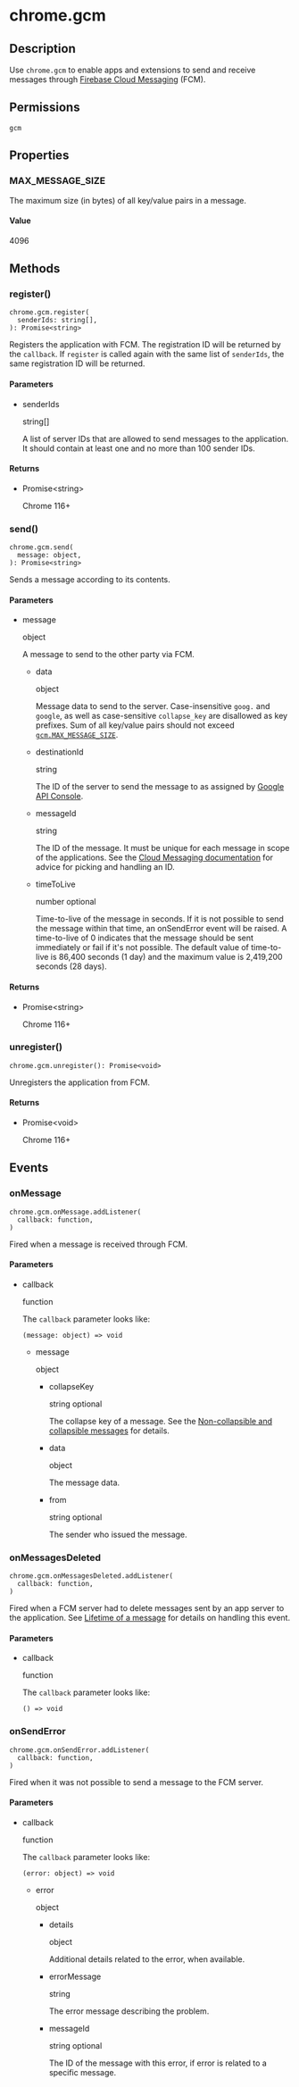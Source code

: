# chrome.gcm

## Description

Use `chrome.gcm` to enable apps and extensions to send and receive messages through [Firebase Cloud Messaging](https://firebase.google.com/docs/cloud-messaging/) (FCM).

## Permissions

`gcm`

## Properties

### MAX\_MESSAGE\_SIZE

The maximum size (in bytes) of all key/value pairs in a message.

#### Value

4096

## Methods

### register()

```
chrome.gcm.register(
  senderIds: string[],
): Promise<string>
```

Registers the application with FCM. The registration ID will be returned by the `callback`. If `register` is called again with the same list of `senderIds`, the same registration ID will be returned.

#### Parameters

- senderIds
  
  string\[]
  
  A list of server IDs that are allowed to send messages to the application. It should contain at least one and no more than 100 sender IDs.

#### Returns

- Promise&lt;string&gt;
  
  Chrome 116+

### send()

```
chrome.gcm.send(
  message: object,
): Promise<string>
```

Sends a message according to its contents.

#### Parameters

- message
  
  object
  
  A message to send to the other party via FCM.
  
  - data
    
    object
    
    Message data to send to the server. Case-insensitive `goog.` and `google`, as well as case-sensitive `collapse_key` are disallowed as key prefixes. Sum of all key/value pairs should not exceed [`gcm.MAX_MESSAGE_SIZE`](#property-MAX_MESSAGE_SIZE).
  - destinationId
    
    string
    
    The ID of the server to send the message to as assigned by [Google API Console](https://console.cloud.google.com/apis/dashboard).
  - messageId
    
    string
    
    The ID of the message. It must be unique for each message in scope of the applications. See the [Cloud Messaging documentation](https://firebase.google.com/docs/cloud-messaging/js/client) for advice for picking and handling an ID.
  - timeToLive
    
    number optional
    
    Time-to-live of the message in seconds. If it is not possible to send the message within that time, an onSendError event will be raised. A time-to-live of 0 indicates that the message should be sent immediately or fail if it's not possible. The default value of time-to-live is 86,400 seconds (1 day) and the maximum value is 2,419,200 seconds (28 days).

#### Returns

- Promise&lt;string&gt;
  
  Chrome 116+

### unregister()

```
chrome.gcm.unregister(): Promise<void>
```

Unregisters the application from FCM.

#### Returns

- Promise&lt;void&gt;
  
  Chrome 116+

## Events

### onMessage

```
chrome.gcm.onMessage.addListener(
  callback: function,
)
```

Fired when a message is received through FCM.

#### Parameters

- callback
  
  function
  
  The `callback` parameter looks like:
  
  ```
  (message: object) => void
  ```
  
  - message
    
    object
    
    - collapseKey
      
      string optional
      
      The collapse key of a message. See the [Non-collapsible and collapsible messages](https://firebase.google.com/docs/cloud-messaging/concept-options#collapsible_and_non-collapsible_messages) for details.
    - data
      
      object
      
      The message data.
    - from
      
      string optional
      
      The sender who issued the message.

### onMessagesDeleted

```
chrome.gcm.onMessagesDeleted.addListener(
  callback: function,
)
```

Fired when a FCM server had to delete messages sent by an app server to the application. See [Lifetime of a message](https://firebase.google.com/docs/cloud-messaging/concept-options#lifetime) for details on handling this event.

#### Parameters

- callback
  
  function
  
  The `callback` parameter looks like:
  
  ```
  () => void
  ```

### onSendError

```
chrome.gcm.onSendError.addListener(
  callback: function,
)
```

Fired when it was not possible to send a message to the FCM server.

#### Parameters

- callback
  
  function
  
  The `callback` parameter looks like:
  
  ```
  (error: object) => void
  ```
  
  - error
    
    object
    
    - details
      
      object
      
      Additional details related to the error, when available.
    - errorMessage
      
      string
      
      The error message describing the problem.
    - messageId
      
      string optional
      
      The ID of the message with this error, if error is related to a specific message.